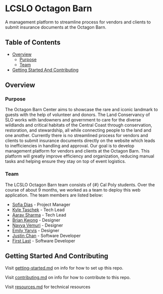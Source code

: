 # LCSLO Octagon Barn

A management platform to streamline process for vendors and clients to submit insurance documents at the Octagon Barn.

## Table of Contents

- [Overview](#overview)
  - [Purpose](#purpose)
  - [Team](#team)
- [Getting Started And Contributing](#getting-started-and-contributing)

## Overview

### Purpose

The Octagon Barn Center aims to showcase the rare and iconic landmark to guests with the help of volunteer and donors. The Land Conservancy of SLO works with landowners and government to care for the diverse wildlands and critical habitats of the Central Coast through conservation, restoration, and stewardship, all while connecting people to the land and one another.
Currently there is no streamlined process for vendors and clients to submit insurance documents directly on the website which leads to inefficiencies in handling and approval. Our goal is to develop management platform for vendors and clients at the Octagon Barn. This platform will greatly improve efficiency and organization, reducing manual tasks and helping ensure they stay on top of event logistics.

### Team

The LCSLO Octagon Barn team consists of {#} Cal Poly students. Over the course of about 9 months, we worked as a team to deploy this web application. The team members are listed below:

- [Sofia Dias](https://www.linkedin.com/) - Project Manager
- [Kyle Taschek](https://www.linkedin.com/) - Tech Lead
- [Aarav Sharma](https://www.linkedin.com/) - Tech Lead
- [Brian Kwong](https://www.linkedin.com/) - Designer
- [Navya Vemuri](https://www.linkedin.com/) - Designer
- [Emily Yarvis](https://www.linkedin.com/) - Designer
- [Justin Chan](https://www.linkedin.com/in/justchan/) - Software Developer
- [First Last](https://www.linkedin.com/) - Software Developer

## Getting Started And Contributing

Visit [getting-started.md](docs/getting-started.md) on info for how to set up this repo.

Visit [contributing.md](docs/contributing.md) on info for how to contribute to this repo.

Visit [resources.md](docs/resources.md) for technical resources
